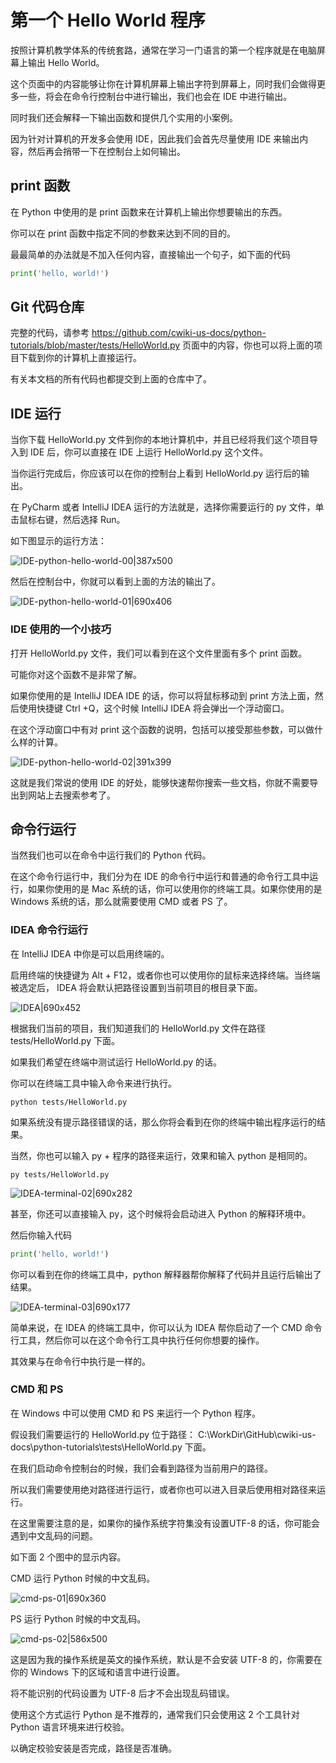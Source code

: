 # 第一个 Hello World 程序
按照计算机教学体系的传统套路，通常在学习一门语言的第一个程序就是在电脑屏幕上输出 Hello World。

这个页面中的内容能够让你在计算机屏幕上输出字符到屏幕上，同时我们会做得更多一些，将会在命令行控制台中进行输出，我们也会在 IDE 中进行输出。

同时我们还会解释一下输出函数和提供几个实用的小案例。

因为针对计算机的开发多会使用 IDE，因此我们会首先尽量使用 IDE 来输出内容，然后再会捎带一下在控制台上如何输出。

## print 函数
在 Python 中使用的是 print 函数来在计算机上输出你想要输出的东西。

你可以在 print 函数中指定不同的参数来达到不同的目的。

最最简单的办法就是不加入任何内容，直接输出一个句子，如下面的代码

```python
print('hello, world!')
```

## Git 代码仓库
完整的代码，请参考 https://github.com/cwiki-us-docs/python-tutorials/blob/master/tests/HelloWorld.py 页面中的内容，你也可以将上面的项目下载到你的计算机上直接运行。

有关本文档的所有代码也都提交到上面的仓库中了。

## IDE 运行
当你下载 HelloWorld.py 文件到你的本地计算机中，并且已经将我们这个项目导入到 IDE 后，你可以直接在 IDE 上运行 HelloWorld.py 这个文件。

当你运行完成后，你应该可以在你的控制台上看到 HelloWorld.py 运行后的输出。

在 PyCharm 或者 IntelliJ IDEA 运行的方法就是，选择你需要运行的 py 文件，单击鼠标右键，然后选择 Run。

如下图显示的运行方法：

![IDE-python-hello-world-00|387x500](https://cdn.ossez.com/discourse-uploads/original/2X/9/9f219d78fe6b7124d8d6fe481e615f4acb434905.png)

然后在控制台中，你就可以看到上面的方法的输出了。

![IDE-python-hello-world-01|690x406](https://cdn.ossez.com/discourse-uploads/optimized/2X/3/3934138669943464c54c2c551789f8158f20cb27_2_690x406.png)

### IDE 使用的一个小技巧
打开 HelloWorld.py 文件，我们可以看到在这个文件里面有多个 print 函数。

可能你对这个函数不是非常了解。

如果你使用的是 IntelliJ IDEA IDE 的话，你可以将鼠标移动到 print 方法上面，然后使用快捷键 Ctrl +Q，这个时候 IntelliJ IDEA 将会弹出一个浮动窗口。

在这个浮动窗口中有对 print 这个函数的说明，包括可以接受那些参数，可以做什么样的计算。

![IDE-python-hello-world-02|391x399](https://cdn.ossez.com/discourse-uploads/original/2X/c/c39fd4c07afe538e4ffc49051d55722877f17ee4.png)

这就是我们常说的使用 IDE 的好处，能够快速帮你搜索一些文档，你就不需要导出到网站上去搜索参考了。


## 命令行运行
当然我们也可以在命令中运行我们的 Python 代码。

在这个命令行运行中，我们分为在 IDE 的命令行中运行和普通的命令行工具中运行，如果你使用的是 Mac 系统的话，你可以使用你的终端工具。如果你使用的是 Windows 系统的话，那么就需要使用 CMD 或者 PS 了。

### IDEA 命令行运行
在 IntelliJ IDEA 中你是可以启用终端的。

启用终端的快捷键为 Alt + F12，或者你也可以使用你的鼠标来选择终端。当终端被选定后， IDEA 将会默认把路径设置到当前项目的根目录下面。

![IDEA|690x452](https://cdn.ossez.com/discourse-uploads/original/2X/a/a80f68e8267f76fa8c5470b3d83435965b33b865.png)

根据我们当前的项目，我们知道我们的 HelloWorld.py 文件在路径 tests/HelloWorld.py 下面。

如果我们希望在终端中测试运行 HelloWorld.py 的话。

你可以在终端工具中输入命令来进行执行。

```
python tests/HelloWorld.py
```

如果系统没有提示路径错误的话，那么你将会看到在你的终端中输出程序运行的结果。

当然，你也可以输入 py + 程序的路径来运行，效果和输入 python 是相同的。

```
py tests/HelloWorld.py
```

![IDEA-terminal-02|690x282](https://cdn.ossez.com/discourse-uploads/original/2X/0/04125f4045f7881dac3fe77b3cafc3ddcb58acff.png)

甚至，你还可以直接输入 py，这个时候将会启动进入 Python 的解释环境中。

然后你输入代码

```python
print('hello, world!')
```

你可以看到在你的终端工具中，python 解释器帮你解释了代码并且运行后输出了结果。

![IDEA-terminal-03|690x177](https://cdn.ossez.com/discourse-uploads/optimized/2X/e/e20395ba2725d17b72b2e241cf09fdb9b508e170_2_690x177.png)

简单来说，在 IDEA 的终端工具中，你可以认为 IDEA 帮你启动了一个 CMD 命令行工具，然后你可以在这个命令行工具中执行任何你想要的操作。

其效果与在命令行中执行是一样的。

### CMD 和 PS
在 Windows 中可以使用 CMD 和 PS 来运行一个 Python 程序。

假设我们需要运行的 HelloWorld.py 位于路径： C:\WorkDir\GitHub\cwiki-us-docs\python-tutorials\tests\HelloWorld.py 下面。

在我们启动命令控制台的时候，我们会看到路径为当前用户的路径。

所以我们需要使用绝对路径进行运行，或者你也可以进入目录后使用相对路径来运行。

在这里需要注意的是，如果你的操作系统字符集没有设置UTF-8 的话，你可能会遇到中文乱码的问题。

如下面 2 个图中的显示内容。

CMD 运行 Python 时候的中文乱码。

![cmd-ps-01|690x360](https://cdn.ossez.com/discourse-uploads/original/2X/8/843be05466418ed9a2016b230e9a36822828c980.png)

PS 运行 Python 时候的中文乱码。

![cmd-ps-02|586x500](https://cdn.ossez.com/discourse-uploads/original/2X/4/4befd9ff7154c50da85f033bece892826b5ad772.png)

这是因为我的操作系统是英文的操作系统，默认是不会安装 UTF-8 的，你需要在你的 Windows 下的区域和语言中进行设置。

将不能识别的代码设置为 UTF-8 后才不会出现乱码错误。

使用这个方式运行 Python 是不推荐的，通常我们只会使用这 2 个工具针对 Python 语言环境来进行校验。

以确定校验安装是否完成，路径是否准确。